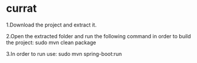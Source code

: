 # currat
1.Download the project and extract it.

2.Open the extracted folder and run the following command in order to build the project: sudo mvn clean package

3.In order to run use: sudo mvn spring-boot:run
